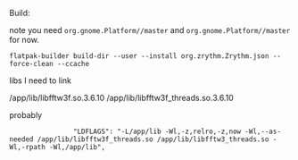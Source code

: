 Build:

note you need `org.gnome.Platform//master` and `org.gnome.Platform//master` for now.

`flatpak-builder build-dir --user --install org.zrythm.Zrythm.json --force-clean --ccache`

libs I need to link

/app/lib/libfftw3f.so.3.6.10
/app/lib/libfftw3f_threads.so.3.6.10

probably





                    "LDFLAGS": "-L/app/lib -Wl,-z,relro,-z,now -Wl,--as-needed /app/lib/libfftw3f_threads.so /app/lib/libfftw3_threads.so -Wl,-rpath -Wl,/app/lib",
